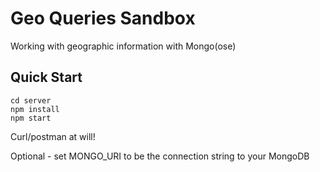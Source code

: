 # Geo Queries Sandbox
Working with geographic information with Mongo(ose)

## Quick Start
```
cd server
npm install
npm start
```
Curl/postman at will!

Optional - set MONGO_URI to be the connection string to your MongoDB

